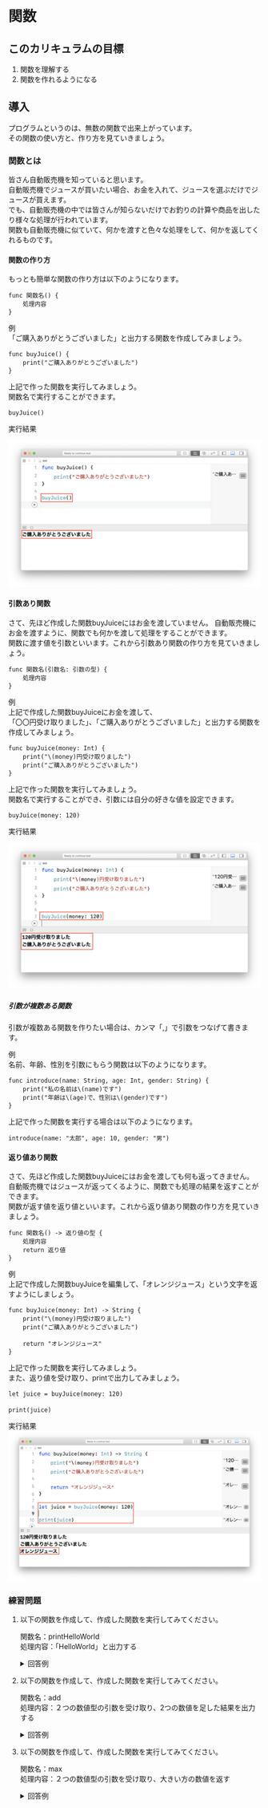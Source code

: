 # 関数

## このカリキュラムの目標
1. 関数を理解する
2. 関数を作れるようになる

## 導入
プログラムというのは、無数の関数で出来上がっています。  
その関数の使い方と、作り方を見ていきましょう。

### 関数とは
皆さん自動販売機を知っていると思います。  
自動販売機でジュースが買いたい場合、お金を入れて、ジュースを選ぶだけでジュースが買えます。   
でも、自動販売機の中では皆さんが知らないだけでお釣りの計算や商品を出したり様々な処理が行われています。  
関数も自動販売機に似ていて、何かを渡すと色々な処理をして、何かを返してくれるものです。

#### 関数の作り方
もっとも簡単な関数の作り方は以下のようになります。

```
func 関数名() {
    処理内容
}
```

例  
「ご購入ありがとうございました」と出力する関数を作成してみましょう。

```
func buyJuice() {
    print("ご購入ありがとうございました")
}
```

上記で作った関数を実行してみましょう。  
関数名で実行することができます。

```
buyJuice()
```

実行結果

![Swiftロゴ](./img/exec_buyJuice.png)

#### 引数あり関数
さて、先ほど作成した関数buyJuiceにはお金を渡していません。 
自動販売機にお金を渡すように、関数でも何かを渡して処理をすることができます。  
関数に渡す値を引数といいます。これから引数あり関数の作り方を見ていきましょう。

```
func 関数名(引数名: 引数の型) {
	処理内容
}
```

例  
上記で作成した関数buyJuiceにお金を渡して、  
「〇〇円受け取りました」、「ご購入ありがとうございました」と出力する関数を作成してみましょう。

```
func buyJuice(money: Int) {
    print("\(money)円受け取りました")
    print("ご購入ありがとうございました")
}
```

上記で作った関数を実行してみましょう。  
関数名で実行することができ、引数には自分の好きな値を設定できます。

```
buyJuice(money: 120)
```

実行結果

![Swiftロゴ](./img/exec_buyJuice2.png)

##### 引数が複数ある関数
引数が複数ある関数を作りたい場合は、カンマ「,」で引数をつなげて書きます。

例  
名前、年齢、性別を引数にもらう関数は以下のようになります。

```
func introduce(name: String, age: Int, gender: String) {
    print("私の名前は\(name)です")
    print("年齢は\(age)で、性別は\(gender)です")
}
```

上記で作った関数を実行する場合は以下のようになります。

```
introduce(name: "太郎", age: 10, gender: "男")
```

#### 返り値あり関数
さて、先ほど作成した関数buyJuiceにはお金を渡しても何も返ってきません。  
自動販売機ではジュースが返ってくるように、関数でも処理の結果を返すことができます。  
関数が返す値を返り値といいます。これから返り値あり関数の作り方を見ていきましょう。

```
func 関数名() -> 返り値の型 {
	処理内容
	return 返り値
}
```

例  
上記で作成した関数buyJuiceを編集して、「オレンジジュース」という文字を返すようにしましょう。

```
func buyJuice(money: Int) -> String {
    print("\(money)円受け取りました")
    print("ご購入ありがとうございました")
    
    return "オレンジジュース"
}
```

上記で作った関数を実行してみましょう。  
また、返り値を受け取り、printで出力してみましょう。

```
let juice = buyJuice(money: 120)

print(juice)
```

実行結果
![Swiftロゴ](./img/print_orange_juice.png)

### 練習問題
1. 以下の関数を作成して、作成した関数を実行してみてください。

	関数名：printHelloWorld  
	処理内容：「HelloWorld」と出力する
	
	<details><summary>回答例</summary><div>
	
	```
	func printHelloWorld() {
	    print("HelloWorld")
	}
	
	printHelloWorld()
	```
	
	</div></details>
	
2. 以下の関数を作成して、作成した関数を実行してみてください。

	関数名：add  
	処理内容：２つの数値型の引数を受け取り、2つの数値を足した結果を出力する
	
	<details><summary>回答例</summary><div>
	
	```
	func add(num1: Int, num2: Int) {
	    print(num1 + num2)
	}
	
	add(num1: 1, num2: 2)
	```
	
	</div></details>
	
3. 以下の関数を作成して、作成した関数を実行してみてください。

	関数名：max  
	処理内容：２つの数値型の引数を受け取り、大きい方の数値を返す
	
	<details><summary>回答例</summary><div>
	
	```
	func max(num1: Int, num2: Int) -> Int {
	    if num1 >= num2 {
	        return num1
	    } else {
	        return num2
	    }
	}
	
	let maxValue = max(num1: 3, num2: 2)
	print(maxValue)
	```
	
	</div></details>